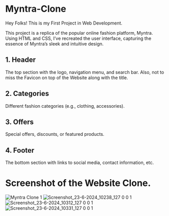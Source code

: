 # Myntra-Clone
Hey Folks! This is my First Project in Web Development.

This project is a replica of the popular online fashion platform, Myntra. Using HTML and CSS, I’ve recreated the user interface, capturing the essence of Myntra’s sleek and intuitive design.

<h2>1. Header</h2>
The top section with the logo, navigation menu, and search bar.
Also, not to miss the Favicon on top of the Website along with the title.

<h2>2. Categories</h2>
Different fashion categories (e.g., clothing, accessories).
   
<h2>3. Offers</h2>
Special offers, discounts, or featured products.
   
<h2>4. Footer</h2>
The bottom section with links to social media, contact information, etc.

<h1>Screenshot of the Website Clone.</h1>


![Myntra Clone 1](https://github.com/latikaray/Myntra-Clone/assets/169573068/42fef029-8806-4047-bf71-233d6d25c49e)
![Screenshot_23-6-2024_10238_127 0 0 1](https://github.com/latikaray/Myntra-Clone/assets/169573068/845ca7fb-74c6-493d-8d82-a9bd4744b44d)
![Screenshot_23-6-2024_10312_127 0 0 1](https://github.com/latikaray/Myntra-Clone/assets/169573068/c3c8cef1-98fa-49de-a43d-2642d08664a6)
![Screenshot_23-6-2024_10331_127 0 0 1](https://github.com/latikaray/Myntra-Clone/assets/169573068/f91af8fb-564a-4ae2-8a96-dab4837096f8)


   
